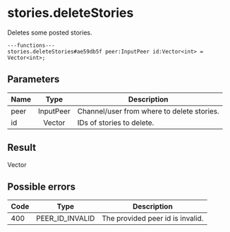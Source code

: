# stories.deleteStories
Deletes some posted stories.

```
---functions---
stories.deleteStories#ae59db5f peer:InputPeer id:Vector<int> = Vector<int>;
```

## Parameters
| Name | Type | Description |
| ---- | :----: | ----------- |
| peer | InputPeer | Channel/user from where to delete stories. |
| id | Vector<int> | IDs of stories to delete. |


## Result
Vector<int>

## Possible errors
| Code | Type | Description |
| ---- | :----: | ----------- |
| 400 | PEER_ID_INVALID | The provided peer id is invalid. |

